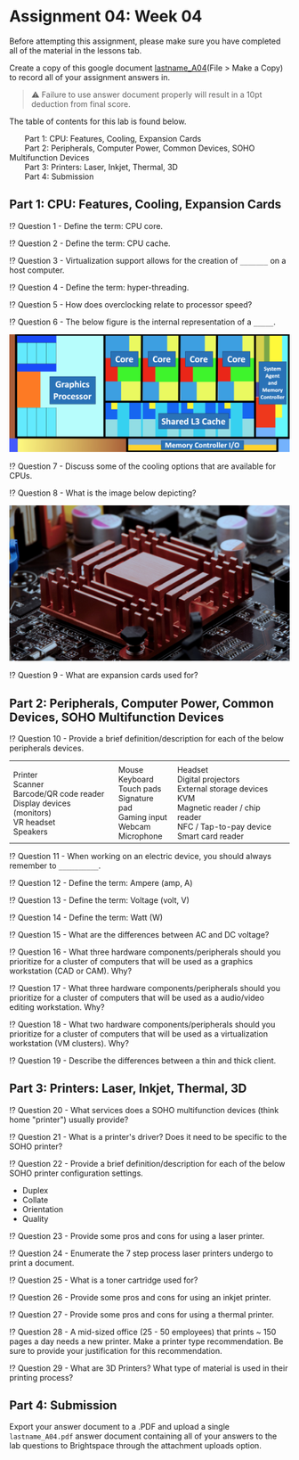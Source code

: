 # Assignment 04: Week 04

Before attempting this assignment, please make sure you have completed all of the material in the lessons tab.

Create a copy of this google document [lastname_A04](https://docs.google.com/document/d/1teH6OweucIn5w_cNkzRb6ljy5V7hY3l9gV2R-0qRpEg/edit?usp=sharing)(File > Make a Copy) to record all of your assignment answers in.

> :warning: Failure to use answer document properly will result in a 10pt deduction from final score.

The table of contents for this lab is found below.

&nbsp;&nbsp;&nbsp;&nbsp;&nbsp;&nbsp; Part 1: CPU: Features, Cooling, Expansion Cards <br>
&nbsp;&nbsp;&nbsp;&nbsp;&nbsp;&nbsp; Part 2: Peripherals, Computer Power, Common Devices, SOHO Multifunction Devices <br>
&nbsp;&nbsp;&nbsp;&nbsp;&nbsp;&nbsp; Part 3: Printers: Laser, Inkjet, Thermal, 3D <br>
&nbsp;&nbsp;&nbsp;&nbsp;&nbsp;&nbsp; Part 4: Submission <br>

## Part 1: CPU: Features, Cooling, Expansion Cards

:interrobang: Question 1 - Define the term: CPU core. <br>

:interrobang: Question 2 - Define the term: CPU cache. <br>

:interrobang: Question 3 - Virtualization support allows for the creation of `_______` on a host computer. <br>

:interrobang: Question 4 - Define the term: hyper-threading. <br>

:interrobang: Question 5 - How does overclocking relate to processor speed? <br>

:interrobang: Question 6 - The below figure is the internal representation of a `_____`. <br>

<img src="images/fig1.png" width="600px">

:interrobang: Question 7 - Discuss some of the cooling options that are available for CPUs.  <br>

:interrobang: Question 8 - What is the image below depicting? <br>

<img src="images/fig2.png" width="600px">

:interrobang: Question 9 - What are expansion cards used for? <br>

## Part 2: Peripherals, Computer Power, Common Devices, SOHO Multifunction Devices

:interrobang: Question 10 - Provide a brief definition/description for each of the below peripherals devices. <br>

<table border="0">
 <tr>
    <td><b style="font-size:30px"></b></td>
    <td><b style="font-size:30px"></b></td>
 </tr>
 <tr>
    <td> Printer <br> Scanner <br> Barcode/QR code reader <br> Display devices (monitors) <br> VR headset <br> Speakers </td>
    <td>Mouse <br> Keyboard <br> Touch pads <br> Signature pad <br> Gaming input <br> Webcam <br>  Microphone</td>
    <td>Headset <br> Digital projectors <br> External storage devices<br> KVM <br> Magnetic reader / chip reader <br> NFC / Tap-to-pay device <br>  Smart card reader</td>
 </tr>
</table>

:interrobang: Question 11 - When working on an electric device, you should always remember to `__________`. <br>

:interrobang: Question 12 - Define the term: Ampere (amp, A) <br>

:interrobang: Question 13 -  Define the term: Voltage (volt, V) <br>

:interrobang: Question 14 -  Define the term: Watt (W) <br>

:interrobang: Question 15 -  What are the differences between AC and DC voltage? <br>

:interrobang: Question 16 - What three hardware components/peripherals should you prioritize for a cluster of computers that will be used as a graphics workstation (CAD or CAM). Why? <br>

:interrobang: Question 17 - What three hardware components/peripherals should you prioritize for a cluster of computers that will be used as a audio/video editing workstation. Why? <br>

:interrobang: Question 18 -  What two hardware components/peripherals should you prioritize for a cluster of computers that will be used as a virtualization workstation (VM clusters). Why? <br>

:interrobang: Question 19 - Describe the differences between a thin and thick client. <br>

## Part 3: Printers: Laser, Inkjet, Thermal, 3D

:interrobang: Question 20 - What services does a SOHO multifunction devices (think home "printer") usually provide? <br>

:interrobang: Question 21 - What is a printer's driver? Does it need to be specific to the SOHO printer? <br>

:interrobang: Question 22 -  Provide a brief definition/description for each of the below SOHO printer configuration settings. <br>

* Duplex
* Collate
* Orientation
* Quality

:interrobang: Question 23 - Provide some pros and cons for using a laser printer. <br>

:interrobang: Question 24 - Enumerate the 7 step process laser printers undergo to print a document. <br>

:interrobang: Question 25 - What is a toner cartridge used for? <br>

:interrobang: Question 26 -  Provide some pros and cons for using an inkjet printer. <br>

:interrobang: Question 27 -  Provide some pros and cons for using a thermal printer. <br>

:interrobang: Question 28 -  A mid-sized office (25 - 50 employees) that prints ~ 150 pages a day needs a new printer. Make a printer type recommendation. Be sure to provide your justification for this recommendation.<br>

:interrobang: Question 29 - What are 3D Printers? What type of material is used in their printing process? <br>


## Part 4: Submission

Export your answer document to a .PDF and upload a single `lastname_A04.pdf` answer document containing all of your answers to the lab questions to Brightspace through the attachment uploads option.
